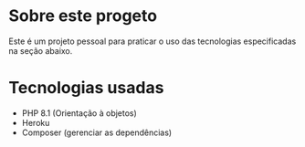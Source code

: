 # Sobre este progeto

Este é um projeto pessoal para praticar o uso das tecnologias especificadas na seção abaixo.

# Tecnologias usadas

- PHP 8.1 (Orientação à objetos)
- Heroku
- Composer (gerenciar as dependências)